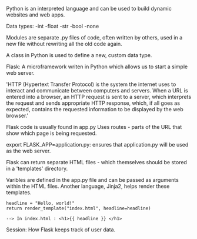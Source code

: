 Python is an interpreted language and can be used to build dynamic websites and web apps.

Data types:
-int
-float
-str
-bool
-none

Modules are separate .py files of code, often written by others, used in a new file without rewriting all the old code again. 

A class in Python is used to define a new, custom data type. 


Flask: A microframework writen in Python which allows us to start a simple web server.

'HTTP (Hypertext Transfer Protocol) is the system the internet uses to interact and communicate between computers and servers. When a URL is entered into a browser, an HTTP request is sent to a server, which interprets the request and sends appropriate HTTP response, which, if all goes as expected, contains the requested information to be displayed by the web browser.'

Flask code is usually found in app.py
Uses routes - parts of the URL that show which page is being requested. 

export FLASK_APP=application.py: ensures that application.py will be used as the web server.

Flask can return separate HTML files - which themselves should be stored in a 
'templates' directory.

Varibles are defined in the app.py file and can be passed as arguments within the HTML files.
Another language, Jinja2, helps render these templates. 

    headline = "Hello, world!"
    return render_template("index.html", headline=headline)
    
    --> In index.html : <h1>{{ headline }} </h1>
    
Session: How Flask keeps track of user data. 



